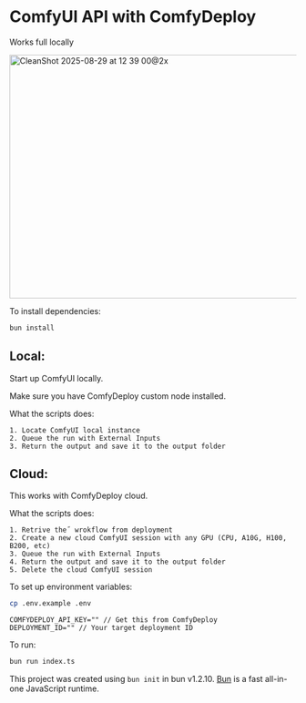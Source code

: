 # ComfyUI API with ComfyDeploy

Works full locally

<img width="1800" height="428" alt="CleanShot 2025-08-29 at 12 39 00@2x" src="https://github.com/user-attachments/assets/c7f58b2e-c821-4ab1-ae61-d988889db65b" />

To install dependencies:

```bash
bun install
```

## Local: 
Start up ComfyUI locally.

Make sure you have ComfyDeploy custom node installed.

What the scripts does:
```
1. Locate ComfyUI local instance
2. Queue the run with External Inputs
3. Return the output and save it to the output folder
```

## Cloud:

This works with ComfyDeploy cloud.

What the scripts does:
```
1. Retrive the˝ wrokflow from deployment
2. Create a new cloud ComfyUI session with any GPU (CPU, A10G, H100, B200, etc)
3. Queue the run with External Inputs
4. Return the output and save it to the output folder
5. Delete the cloud ComfyUI session
```

To set up environment variables:

```bash
cp .env.example .env
```

```
COMFYDEPLOY_API_KEY="" // Get this from ComfyDeploy
DEPLOYMENT_ID="" // Your target deployment ID
```


To run:

```bash
bun run index.ts
```

This project was created using `bun init` in bun v1.2.10. [Bun](https://bun.sh) is a fast all-in-one JavaScript runtime.
